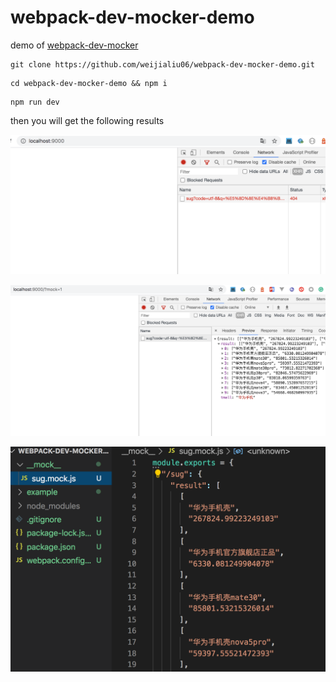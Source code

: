 # webpack-dev-mocker-demo
demo of [webpack-dev-mocker](https://github.com/weijialiu06/webpack-dev-mocker)

```
git clone https://github.com/weijialiu06/webpack-dev-mocker-demo.git
```
```
cd webpack-dev-mocker-demo && npm i 
```
```
npm run dev
```
then you will get the following results 

![image](https://raw.githubusercontent.com/weijialiu06/webpack-dev-mocker-demo/master/images/2.png)


![image](https://raw.githubusercontent.com/weijialiu06/webpack-dev-mocker-demo/master/images/3.png)


![image](https://raw.githubusercontent.com/weijialiu06/webpack-dev-mocker-demo/master/images/4.png)
